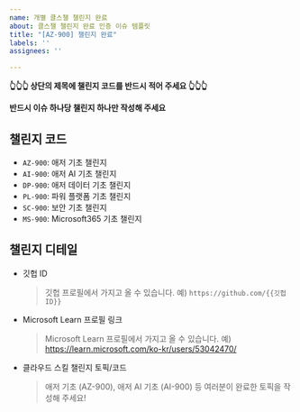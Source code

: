 ```yaml
---
name: 개별 클스챌 챌린지 완료
about: 클스챌 챌린지 완료 인증 이슈 템플릿
title: "[AZ-900] 챌린지 완료"
labels: ''
assignees: ''

---
```


**👆👆👆 상단의 제목에 챌린지 코드를 반드시 적어 주세요 👆👆👆**

**반드시 이슈 하나당 챌린지 하나만 작성해 주세요**

## 챌린지 코드

* `AZ-900`: 애저 기초 챌린지
* `AI-900`: 애저 AI 기초 챌린지
* `DP-900`: 애저 데이터 기초 챌린지
* `PL-900`: 파워 플랫폼 기초 챌린지
* `SC-900`: 보안 기초 챌린지
* `MS-900`: Microsoft365 기초 챌린지

## 챌린지 디테일

* 깃헙 ID

  > 깃헙 프로필에서 가지고 올 수 있습니다.
  > 예) `https://github.com/{{깃헙 ID}}`

* Microsoft Learn 프로필 링크

  > Microsoft Learn 프로필에서 가지고 올 수 있습니다.
  > 예) https://learn.microsoft.com/ko-kr/users/53042470/

* 클라우드 스킬 챌린지 토픽/코드

  > 애저 기초 (AZ-900), 애저 AI 기초 (AI-900) 등 여러분이 완료한 토픽을 작성해 주세요!
